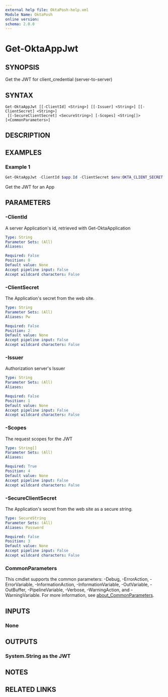 ```yaml
---
external help file: OktaPosh-help.xml
Module Name: OktaPosh
online version:
schema: 2.0.0
---
```


# Get-OktaAppJwt

## SYNOPSIS
Get the JWT for client_credential (server-to-server)

## SYNTAX

```
Get-OktaAppJwt [[-ClientId] <String>] [[-Issuer] <String>] [[-ClientSecret] <String>]
 [[-SecureClientSecret] <SecureString>] [-Scopes] <String[]> [<CommonParameters>]
```

## DESCRIPTION

## EXAMPLES

### Example 1
```powershell
Get-OktaAppJwt -ClientId $app.Id -ClientSecret $env:OKTA_CLIENT_SECRET -Scopes "access:token","object:read" -Issuer $authServer.issuer
```

Get the JWT for an App

## PARAMETERS

### -ClientId
A server Application's id, retrieved with Get-OktaApplication

```yaml
Type: String
Parameter Sets: (All)
Aliases:

Required: False
Position: 0
Default value: None
Accept pipeline input: False
Accept wildcard characters: False
```

### -ClientSecret
The Application's secret from the web site.

```yaml
Type: String
Parameter Sets: (All)
Aliases: Pw

Required: False
Position: 2
Default value: None
Accept pipeline input: False
Accept wildcard characters: False
```

### -Issuer
Authorization server's Issuer

```yaml
Type: String
Parameter Sets: (All)
Aliases:

Required: False
Position: 1
Default value: None
Accept pipeline input: False
Accept wildcard characters: False
```

### -Scopes
The request scopes for the JWT

```yaml
Type: String[]
Parameter Sets: (All)
Aliases:

Required: True
Position: 4
Default value: None
Accept pipeline input: False
Accept wildcard characters: False
```

### -SecureClientSecret
The Application's secret from the web site as a secure string.

```yaml
Type: SecureString
Parameter Sets: (All)
Aliases: Password

Required: False
Position: 3
Default value: None
Accept pipeline input: False
Accept wildcard characters: False
```

### CommonParameters
This cmdlet supports the common parameters: -Debug, -ErrorAction, -ErrorVariable, -InformationAction, -InformationVariable, -OutVariable, -OutBuffer, -PipelineVariable, -Verbose, -WarningAction, and -WarningVariable. For more information, see [about_CommonParameters](http://go.microsoft.com/fwlink/?LinkID=113216).

## INPUTS

### None

## OUTPUTS

### System.String as the JWT

## NOTES

## RELATED LINKS

